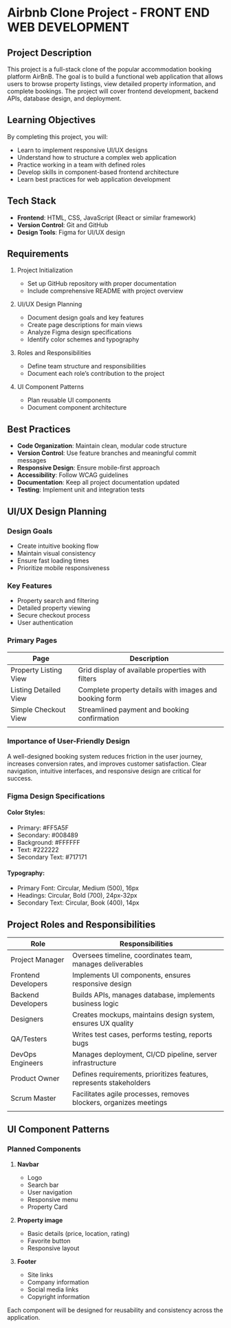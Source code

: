 # Airbnb Clone Project - FRONT END WEB DEVELOPMENT

## Project Description  
This project is a full-stack clone of the popular accommodation booking platform AirBnB. The goal is to build a functional web application that allows users to browse property listings, view detailed property information, and complete bookings. The project will cover frontend development, backend APIs, database design, and deployment.

## Learning Objectives  
By completing this project, you will:

* Learn to implement responsive UI/UX designs
* Understand how to structure a complex web application
* Practice working in a team with defined roles
* Develop skills in component-based frontend architecture
* Learn best practices for web application development

## Tech Stack
* **Frontend**: HTML, CSS, JavaScript (React or similar framework)
* **Version Control**: Git and GitHub
* **Design Tools**: Figma for UI/UX design

## Requirements
1. Project Initialization

    * Set up GitHub repository with proper documentation
    * Include comprehensive README with project overview
2. UI/UX Design Planning

    * Document design goals and key features
    * Create page descriptions for main views
    * Analyze Figma design specifications
    * Identify color schemes and typography
3. Roles and Responsibilities

    * Define team structure and responsibilities
    * Document each role’s contribution to the project
4. UI Component Patterns

    * Plan reusable UI components
    * Document component architecture
## Best Practices
* **Code Organization**: Maintain clean, modular code structure
* **Version Control**: Use feature branches and meaningful commit messages
* **Responsive Design**: Ensure mobile-first approach
* **Accessibility**: Follow WCAG guidelines
* **Documentation**: Keep all project documentation updated
* **Testing**: Implement unit and integration tests
## UI/UX Design Planning
### Design Goals
* Create intuitive booking flow
* Maintain visual consistency
* Ensure fast loading times
* Prioritize mobile responsiveness
### Key Features
* Property search and filtering
* Detailed property viewing
* Secure checkout process
* User authentication
### Primary Pages

| **Page** | **Description** | 
|-------------|--------------|
| Property Listing <br>View | Grid display of available properties with filters    | 
| Listing Detailed <br>View   | Complete property details with images and booking form |
| Simple Checkout View  | 	Streamlined payment and booking confirmation  |
|  |  | 


### Importance of User-Friendly Design
A well-designed booking system reduces friction in the user journey, increases conversion rates, and improves customer satisfaction. Clear navigation, intuitive interfaces, and responsive design are critical for success.

### Figma Design Specifications
#### **Color Styles:**

* Primary: #FF5A5F
* Secondary: #008489
* Background: #FFFFFF
* Text: #222222
* Secondary Text: #717171

#### **Typography:**

* Primary Font: Circular, Medium (500), 16px
* Headings: Circular, Bold (700), 24px-32px
* Secondary Text: Circular, Book (400), 14px

## Project Roles and Responsibilities

| **Role** | **Responsibilities** | 
|-------------|--------------|
| Project Manager | Oversees timeline, coordinates team, manages deliverables | 
| Frontend Developers | Implements UI components, ensures responsive design|
| Backend Developers  | Builds APIs, manages database, implements business logic |
| Designers          | Creates mockups, maintains design system, ensures UX quality |
| QA/Testers	 | Writes test cases, performs testing, reports bugs |
| DevOps Engineers	  | Manages deployment, CI/CD pipeline, server infrastructure |
| Product Owner	 | Defines requirements, prioritizes features, represents stakeholders |
| Scrum Master	  | Facilitates agile processes, removes blockers, organizes meetings |
|  |  | 

## UI Component Patterns
### Planned Components
1. **Navbar**

    * Logo
    * Search bar
    * User navigation
    * Responsive menu
    * Property Card

2. **Property image**

    * Basic details (price, location, rating)
    * Favorite button
    * Responsive layout

3. **Footer**

    * Site links
    * Company information
    * Social media links
    * Copyright information

Each component will be designed for reusability and consistency across the application.


